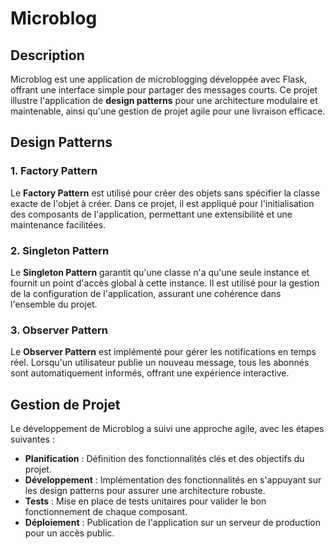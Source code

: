 # Microblog

## Description

Microblog est une application de microblogging développée avec Flask, offrant une interface simple pour partager des messages courts. Ce projet illustre l'application de **design patterns** pour une architecture modulaire et maintenable, ainsi qu'une gestion de projet agile pour une livraison efficace.

## Design Patterns

### 1. **Factory Pattern**
Le **Factory Pattern** est utilisé pour créer des objets sans spécifier la classe exacte de l'objet à créer. Dans ce projet, il est appliqué pour l'initialisation des composants de l'application, permettant une extensibilité et une maintenance facilitées.

### 2. **Singleton Pattern**
Le **Singleton Pattern** garantit qu'une classe n'a qu'une seule instance et fournit un point d'accès global à cette instance. Il est utilisé pour la gestion de la configuration de l'application, assurant une cohérence dans l'ensemble du projet.

### 3. **Observer Pattern**
Le **Observer Pattern** est implémenté pour gérer les notifications en temps réel. Lorsqu'un utilisateur publie un nouveau message, tous les abonnés sont automatiquement informés, offrant une expérience interactive.

## Gestion de Projet

Le développement de Microblog a suivi une approche agile, avec les étapes suivantes :

- **Planification** : Définition des fonctionnalités clés et des objectifs du projet.
- **Développement** : Implémentation des fonctionnalités en s'appuyant sur les design patterns pour assurer une architecture robuste.
- **Tests** : Mise en place de tests unitaires pour valider le bon fonctionnement de chaque composant.
- **Déploiement** : Publication de l'application sur un serveur de production pour un accès public.
